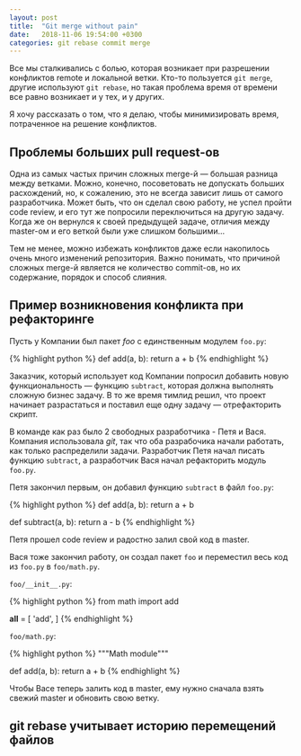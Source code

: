 ```yaml
---
layout: post
title:  "Git merge without pain"
date:   2018-11-06 19:54:00 +0300
categories: git rebase commit merge
---
```

Все мы сталкивались с болью, которая возникает при разрешении конфликтов 
remote и локальной ветки. Кто-то пользуется `git merge`, другие используют
`git rebase`, но такая проблема время от времени все равно возникает и у тех, 
и у других.

Я хочу рассказать о том, что я делаю, чтобы минимизировать время, потраченное
на решение конфликтов.

## Проблемы больших pull request-ов

Одна из самых частых причин сложных merge-й — большая разница между ветками. 
Можно, конечно, посоветовать не допускать больших расхождений, но, к сожалению,
это не всегда зависит лишь от самого разработчика. Может быть, что он сделал свою
работу, не успел пройти code review, и его тут же попросили переключиться на другую
задачу. Когда же он вернулся к своей предыдущей задаче, отличия между master-ом
и его веткой были уже слишком большими...

Тем не менее, можно избежать конфликтов даже если накопилось очень много изменений
репозитория. Важно понимать, что причиной сложных merge-й является не количество
commit-ов, но их содержание, порядок и способ слияния.

## Пример возникновения конфликта при рефакторинге

Пусть у Компании был пакет *foo* с единственным модулем `foo.py`:

{% highlight python %}
def add(a, b):
    return a + b
{% endhighlight %}

Заказчик, который использует код Компании попросил добавить новую функциональность — 
функцию `subtract`, которая должна выполнять сложную бизнес задачу. В то же время 
тимлид решил, что проект начинает разрастаться и поставил еще одну задачу — 
отрефакторить скрипт. 

В команде как раз было 2 свободных разработчика - Петя и Вася. Компания использовала
*git*, так что оба разрабочика начали работать, как только распределили задачи. Разработчик 
Петя начал писать функцию `subtract`, а разработчик Вася начал рефакторить модуль `foo.py`.

Петя закончил первым, он добавил функцию `subtract` в файл `foo.py`:

{% highlight python %}
def add(a, b):
    return a + b

def subtract(a, b):
    return a - b
{% endhighlight %}

Петя прошел code review и радостно залил свой код в master. 

Вася тоже закончил работу, он создал пакет `foo` и переместил весь код из `foo.py`
в `foo/math.py`.

`foo/__init__.py`:

{% highlight python %}
from math import add

__all__ = [
  'add',
]
{% endhighlight %}

`foo/math.py`:

{% highlight python %}
"""Math module"""

def add(a, b):
    return a + b
{% endhighlight %}

Чтобы Васе теперь залить код в master, ему нужно сначала взять свежий master и 
обновить свою ветку.


## git rebase учитывает историю перемещений файлов
